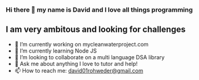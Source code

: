 ### Hi there 👋 my name is David and I love all things programming
## I am very ambitous and looking for challenges

- 🔭 I’m currently working on mycleanwaterproject.com
- 🌱 I’m currently learning Node JS
- 👯 I’m looking to collaborate on a multi language DSA library
- 💬 Ask me about anything I love to tutor and help!
- 📫 How to reach me: david01rohweder@gmail.com
